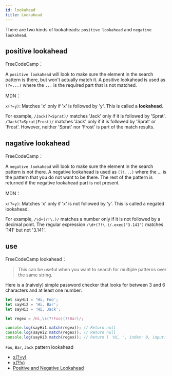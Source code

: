 ```yaml
---
id: lookahead
title: Lookahead
---
```


There are two kinds of lookaheads: `positive lookahead` and `negative lookahead`.

## positive lookahead

FreeCodeCamp：

A `positive lookahead` will look to make sure the element in the search pattern is there, but won't actually match it. A positive lookahead is used as `(?=...)` where the `...` is the required part that is not matched.

MDN：

`x(?=y)`: Matches 'x' only if 'x' is followed by 'y'. This is called a **lookahead**.

For example, `/Jack(?=Sprat)/` matches 'Jack' only if it is followed by 'Sprat'. `/Jack(?=Sprat|Frost)/` matches 'Jack' only if it is followed by 'Sprat' or 'Frost'. However, neither 'Sprat' nor 'Frost' is part of the match results.

## nagative lookahead

FreeCodeCamp：

A `negative lookahead` will look to make sure the element in the search pattern is not there. A negative lookahead is used as `(?!...)` where the ... is the pattern that you do not want to be there. The rest of the pattern is returned if the negative lookahead part is not present.

MDN：

`x(?=y)`: Matches 'x' only if 'x' is not followed by 'y'. This is called a negated lookahead.

For example, `/\d+(?!\.)/` matches a number only if it is not followed by a decimal point. The regular expression `/\d+(?!\.)/.exec("3.141")` matches '141' but not '3.141'.

## use

FreeCodeCamp lookahead：

> This can be useful when you want to search for multiple patterns over the same string.

Here is a (naively) simple password checker that looks for between 3 and 6 characters and at least one number:

```js
let sayHi1 = 'Hi, Foo';
let sayHi2 = 'Hi, Bar';
let sayHi3 = 'Hi, Jack';

let regex = /Hi,\s(?!Foo)(?!Bar)/;

console.log(sayHi1.match(regex)); // Return null
console.log(sayHi2.match(regex)); // Return null
console.log(sayHi3.match(regex)); // Return [ 'Hi, ', index: 0, input: 'Hi, Jack' ]
```

`Foo`, `Bar`, `Jack` pattern lookahead

- [x(?=y)](https://developer.mozilla.org/en-US/docs/Web/JavaScript/Guide/Regular_Expressions#special-lookahead)
- [x(?!y)](https://developer.mozilla.org/en-US/docs/Web/JavaScript/Guide/Regular_Expressions#special-negated-look-ahead)
- [Positive and Negative Lookahead](https://learn.freecodecamp.org/javascript-algorithms-and-data-structures/regular-expressions/positive-and-negative-lookahead)

